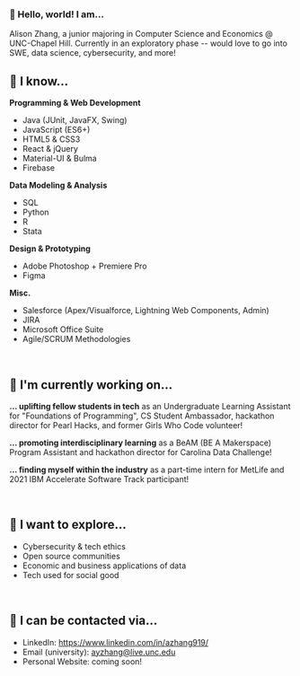### 🌵 Hello, world! I am...

Alison Zhang, a junior majoring in Computer Science and Economics @ UNC-Chapel Hill. Currently in an exploratory phase -- would love to go into SWE, data science, cybersecurity, and more!

## 🌺 I know...

**Programming & Web Development**
* Java (JUnit, JavaFX, Swing)
* JavaScript (ES6+)
* HTML5 & CSS3
* React & jQuery
* Material-UI & Bulma
* Firebase

**Data Modeling & Analysis**
* SQL
* Python
* R
* Stata

**Design & Prototyping**
* Adobe Photoshop + Premiere Pro
* Figma

**Misc.**
* Salesforce (Apex/Visualforce, Lightning Web Components, Admin)
* JIRA
* Microsoft Office Suite
* Agile/SCRUM Methodologies

<br/>

## 🌻 I'm currently working on...

**... uplifting fellow students in tech**
as an Undergraduate Learning Assistant for "Foundations of Programming", CS Student Ambassador, hackathon director for Pearl Hacks, and former Girls Who Code volunteer!

**... promoting interdisciplinary learning**
as a BeAM (BE A Makerspace) Program Assistant and hackathon director for Carolina Data Challenge!

**... finding myself within the industry**
as a part-time intern for MetLife and 2021 IBM Accelerate Software Track participant!

<br/>

## 🌱 I want to explore...

* Cybersecurity & tech ethics
* Open source communities
* Economic and business applications of data
* Tech used for social good

<br/>

## 🌼 I can be contacted via...

* LinkedIn: https://www.linkedin.com/in/azhang919/
* Email (university): ayzhang@live.unc.edu
* Personal Website: coming soon!

<!--
**azhang919/azhang919** is a ✨ _special_ ✨ repository because its `README.md` (this file) appears on your GitHub profile.

Here are some ideas to get you started:

- 🔭 I’m currently working on ...
- 🌱 I’m currently learning ...
- 👯 I’m looking to collaborate on ...
- 🤔 I’m looking for help with ...
- 💬 Ask me about ...
- 📫 How to reach me: ...
- 😄 Pronouns: ...
- ⚡ Fun fact: ...
-->
